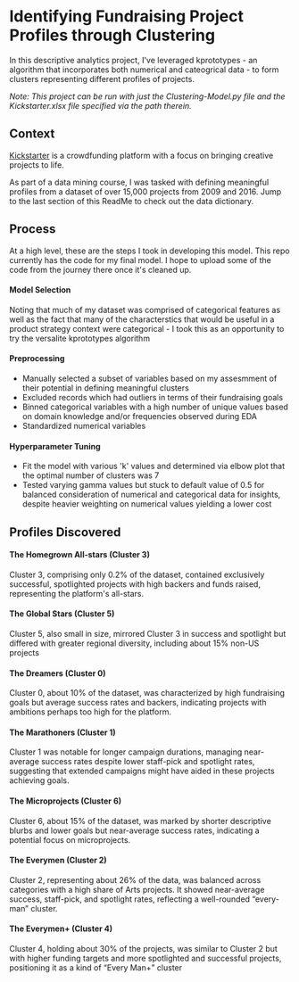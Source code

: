 
# Identifying Fundraising Project Profiles through Clustering

In this descriptive analytics project, I've leveraged kprototypes - an algorithm that incorporates both numerical and cateogrical data - to form clusters representing different profiles of projects. 

_Note: This project can be run with just the Clustering-Model.py file and the Kickstarter.xlsx file specified via the path therein._

## Context
[Kickstarter](https://www.kickstarter.com/about) is a crowdfunding platform with a focus on bringing creative projects to life.

As part of a data mining course, I was tasked with defining meaningful profiles from a dataset of over 15,000 projects from 2009 and 2016. Jump to the last section of this ReadMe to check out the data dictionary. 


## Process
At a high level, these are the steps I took in developing this model. This repo currently has the code for my final model. I hope to upload some of the code from the journey there once it's cleaned up. 

#### Model Selection
Noting that much of my dataset was comprised of categorical features as well as the fact that many of the characterstics that would be useful in a product strategy context were categorical - I took this as an opportunity to try the versalite kprototypes algorithm

#### Preprocessing
* Manually selected a subset of variables based on my assesmment of their potential in defining meaningful clusters
* Excluded records which had outliers in terms of their fundraising goals
* Binned categorical variables with a high number of unique values based on domain knowledge and/or frequencies observed during EDA
* Standardized numerical variables

#### Hyperparameter Tuning
* Fit the model with various 'k' values and determined via elbow plot that the optimal number of clusters was 7 
* Tested varying gamma values but stuck to default value of 0.5 for balanced consideration of numerical and categorical data for insights, despite heavier weighting on numerical values yielding a lower cost


## Profiles Discovered

#### The Homegrown All-stars (Cluster 3)
Cluster 3, comprising only 0.2% of the dataset, contained exclusively successful, spotlighted projects with high backers and funds raised, representing the platform's all-stars. 

#### The Global Stars (Cluster 5)
Cluster 5, also small in size, mirrored Cluster 3 in success and spotlight but differed with greater regional diversity, including about 15% non-US projects

#### The Dreamers (Cluster 0)
Cluster 0, about 10% of the dataset, was characterized by high fundraising goals but average success rates and backers, indicating projects with ambitions perhaps too high for the platform. 

#### The Marathoners (Cluster 1)
Cluster 1 was notable for longer campaign durations, managing near-average success rates despite lower staff-pick and spotlight rates, suggesting that extended campaigns might have aided in these projects achieving goals.

#### The Microprojects (Cluster 6)
Cluster 6, about 15% of the dataset, was marked by shorter descriptive blurbs and lower goals but near-average success rates, indicating a potential focus on microprojects. 

#### The Everymen (Cluster 2)
Cluster 2, representing about 26% of the data, was balanced across categories with a high share of Arts projects. It showed near-average success, staff-pick, and spotlight rates, reflecting a well-rounded “every-man” cluster.

#### The Everymen+ (Cluster 4)
Cluster 4, holding about 30% of the projects, was similar to Cluster 2 but with higher funding targets and more spotlighted and successful projects, positioning it as a kind of “Every Man+” cluster








